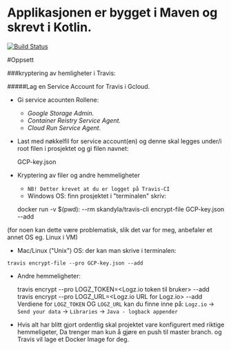 # Applikasjonen er bygget i Maven og skrevt i Kotlin.
<!--- Travis CI build status banner -->
[![Build Status](https://travis-ci.com/Opkris/devops-eksamen.svg?branch=master)](https://travis-ci.com/github/Opkris/devops-eksamen)

#Oppsett

###kryptering av hemligheter i Travis:

#####Lag en Service Account for Travis i Gcloud.

* Gi service acounten Rollene: 
    - _Google Storage Admin._
    - _Container Reistry Service Agent._ 
    - _Cloud Run Service Agent._
 
* Last med nøkkelfil for service account(en) og denne skal legges under/i root filen i prosjektet og 
    gi filen navnet:
     
          
    GCP-key.json
    
* Kryptering av filer og andre hemmeligheter
    - `NB! Detter krevet at du er logget på Travis-CI` 
    - Windows OS: finn prosjektet i "terminalen" skriv: 
    
    
    docker run -v $(pwd): --rm skandyla/travis-cli encrypt-file GCP-key.json --add 
    
    
(for noen kan dette være problematisk, slik det var for meg, anbefaler et annet OS eg. Linux i VM)
 
   - Mac/Linux ("Unix") OS: der kan man skrive i terminalen:
   
   
    travis encrypt-file --pro GCP-key.json --add
    
* Andre hemmeligheter:

    
    travis encrypt --pro LOGZ_TOKEN=<Logz.io token til bruker> --add
    travis encrypt --pro LOGZ_URL=<Logz.io URL for Logz.io> --add
Verdiene for `LOGZ_TOKEN` OG `LOGZ_URL` kan du finne inne på: 
`Logz.io` -> `Send your data` -> `Libraries` -> `Java - logback appender`

      
* Hvis alt har blitt gjort ordentlig skal projektet vare konfigurert med riktige hemmeligeter,
    Da trenger man kun å gjøre en push til master branch. og Travis vil lage et Docker Image for deg.  
    
    